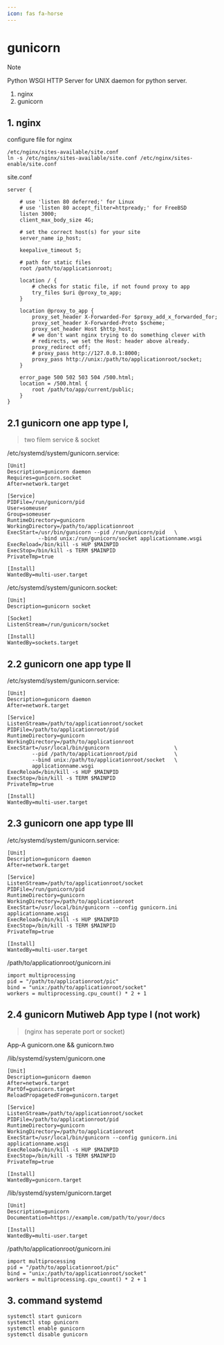 ```yaml
---
icon: fas fa-horse
---
```


# gunicorn

> [!NOTE]  
> Python WSGI HTTP Server for UNIX
> daemon for python server.

1. nginx
2. gunicorn


## 1. nginx

configure file for nginx

```shell
/etc/nginx/sites-available/site.conf
ln -s /etc/nginx/sites-available/site.conf /etc/nginx/sites-enable/site.conf
```

site.conf

```shell
server {

    # use 'listen 80 deferred;' for Linux
    # use 'listen 80 accept_filter=httpready;' for FreeBSD
    listen 3000;
    client_max_body_size 4G;

    # set the correct host(s) for your site
    server_name ip_host;
    
    keepalive_timeout 5;
    
    # path for static files
    root /path/to/applicationroot;
    
    location / {
        # checks for static file, if not found proxy to app
        try_files $uri @proxy_to_app;
    }
    
    location @proxy_to_app {
        proxy_set_header X-Forwarded-For $proxy_add_x_forwarded_for;
        proxy_set_header X-Forwarded-Proto $scheme;
        proxy_set_header Host $http_host;
        # we don't want nginx trying to do something clever with
        # redirects, we set the Host: header above already.
        proxy_redirect off;
        # proxy_pass http://127.0.0.1:8000;
        proxy_pass http://unix:/path/to/applicationroot/socket;
    }
    
    error_page 500 502 503 504 /500.html;
    location = /500.html {
        root /path/to/app/current/public;
    }
}
```


## 2.1 gunicorn one app type I, 

> two filem service & socket

/etc/systemd/system/gunicorn.service:

```
[Unit]
Description=gunicorn daemon
Requires=gunicorn.socket
After=network.target

[Service]
PIDFile=/run/gunicorn/pid
User=someuser
Group=someuser
RuntimeDirectory=gunicorn
WorkingDirectory=/path/to/applicationroot
ExecStart=/usr/bin/gunicorn --pid /run/gunicorn/pid   \
          --bind unix:/run/gunicorn/socket applicationname.wsgi
ExecReload=/bin/kill -s HUP $MAINPID
ExecStop=/bin/kill -s TERM $MAINPID
PrivateTmp=true

[Install]
WantedBy=multi-user.target
```

/etc/systemd/system/gunicorn.socket:

```
[Unit]
Description=gunicorn socket

[Socket]
ListenStream=/run/gunicorn/socket

[Install]
WantedBy=sockets.target
```

## 2.2 gunicorn one app type II

/etc/systemd/system/gunicorn.service:

```
[Unit]
Description=gunicorn daemon
After=network.target

[Service]
ListenStream=/path/to/applicationroot/socket
PIDFile=/path/to/applicationroot/pid
RuntimeDirectory=gunicorn
WorkingDirectory=/path/to/applicationroot
ExecStart=/usr/local/bin/gunicorn                     \
        --pid /path/to/applicationroot/pid            \
        --bind unix:/path/to/applicationroot/socket   \
        applicationname.wsgi
ExecReload=/bin/kill -s HUP $MAINPID
ExecStop=/bin/kill -s TERM $MAINPID
PrivateTmp=true

[Install]
WantedBy=multi-user.target
```

## 2.3 gunicorn one app type III

/etc/systemd/system/gunicorn.service:

```
[Unit]
Description=gunicorn daemon
After=network.target

[Service]
ListenStream=/path/to/applicationroot/socket
PIDFile=/run/gunicorn/pid
RuntimeDirectory=gunicorn
WorkingDirectory=/path/to/applicationroot
ExecStart=/usr/local/bin/gunicorn --config gunicorn.ini  applicationname.wsgi
ExecReload=/bin/kill -s HUP $MAINPID
ExecStop=/bin/kill -s TERM $MAINPID
PrivateTmp=true

[Install]
WantedBy=multi-user.target
```

/path/to/applicationroot/gunicorn.ini

```
import multiprocessing
pid = "/path/to/applicationroot/pic"
bind = "unix:/path/to/applicationroot/socket"
workers = multiprocessing.cpu_count() * 2 + 1
```

## 2.4 gunicorn Mutiweb App type I  (not work)


> (nginx has seperate port or socket)

App-A  gunicorn.one && gunicorn.two

/lib/systemd/system/gunicorn.one

```
[Unit]
Description=gunicorn daemon
After=network.target
PartOf=gunicorn.target
ReloadPropagetedFrom=gunicorn.target

[Service]
ListenStream=/path/to/applicationroot/socket
PIDFile=/path/to/applicationroot/pid
RuntimeDirectory=gunicorn
WorkingDirectory=/path/to/applicationroot
ExecStart=/usr/local/bin/gunicorn --config gunicorn.ini  applicationname.wsgi
ExecReload=/bin/kill -s HUP $MAINPID
ExecStop=/bin/kill -s TERM $MAINPID
PrivateTmp=true

[Install]
WantedBy=gunicorn.target
```

/lib/systemd/system/gunicorn.target

```
[Unit]
Description=gunicorn
Documentation=https://example.com/path/to/your/docs

[Install]
WantedBy=multi-user.target
```

/path/to/applicationroot/gunicorn.ini
```
import multiprocessing
pid = "/path/to/applicationroot/pic"
bind = "unix:/path/to/applicationroot/socket"
workers = multiprocessing.cpu_count() * 2 + 1
```



## 3. command systemd

```shell
systemctl start gunicorn
systemctl stop gunicorn
systemctl enable gunicorn
systemctl disable gunicorn
```
